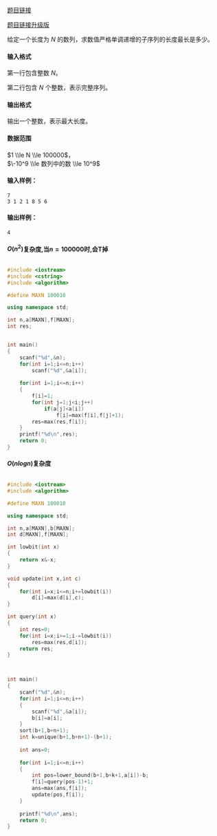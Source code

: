 [题目链接](https://www.acwing.com/problem/content/897/)


[题目链接升级版](https://www.acwing.com/problem/content/898/)

给定一个长度为 $N$ 的数列，求数值严格单调递增的子序列的长度最长是多少。

#### 输入格式

第一行包含整数 $N$。

第二行包含 $N$ 个整数，表示完整序列。

#### 输出格式

输出一个整数，表示最大长度。

#### 数据范围

$1 \\le N \\le 100000$，  
$\-10^9 \\le 数列中的数 \\le 10^9$

#### 输入样例：

    7
    3 1 2 1 8 5 6
    

#### 输出样例：

    4
    
#### $O(n^2)$复杂度,当$n=100000$时,会T掉

```cpp

#include <iostream>
#include <cstring>
#include <algorithm>

#define MAXN 100010

using namespace std;

int n,a[MAXN],f[MAXN];
int res;


int main()
{
    scanf("%d",&n);
    for(int i=1;i<=n;i++)
        scanf("%d",&a[i]);
    
    for(int i=1;i<=n;i++)
    {
        f[i]=1;
        for(int j=1;j<i;j++)
            if(a[j]<a[i])
                f[i]=max(f[i],f[j]+1);
        res=max(res,f[i]);
    }
    printf("%d\n",res);
    return 0;
}
```



#### $O(nlogn)$复杂度


```cpp

#include <iostream>
#include <algorithm>

#define MAXN 100010

using namespace std;

int n,a[MAXN],b[MAXN];
int d[MAXN],f[MAXN];

int lowbit(int x)
{
    return x&-x;
}

void update(int x,int c)
{
    for(int i=x;i<=n;i+=lowbit(i))
        d[i]=max(d[i],c);
}

int query(int x)
{
    int res=0;
    for(int i=x;i>=1;i-=lowbit(i))
        res=max(res,d[i]);
    return res;
}



int main()
{
    scanf("%d",&n);
    for(int i=1;i<=n;i++)
    {
        scanf("%d",&a[i]);
        b[i]=a[i];
    }   
    sort(b+1,b+n+1);
    int k=unique(b+1,b+n+1)-(b+1);
    
    int ans=0;
    
    for(int i=1;i<=n;i++)
    {
        int pos=lower_bound(b+1,b+k+1,a[i])-b;
        f[i]=query(pos-1)+1;
        ans=max(ans,f[i]);
        update(pos,f[i]);
    }
    
    printf("%d\n",ans);
    return 0;
}


```
